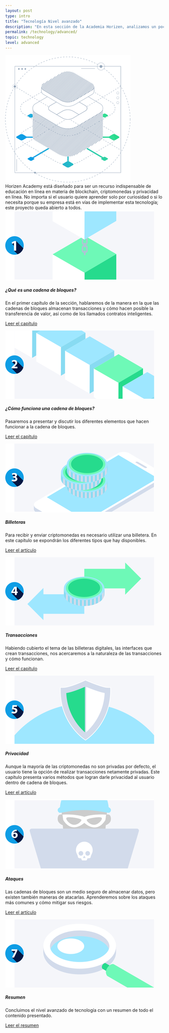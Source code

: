 ```yaml
---
layout: post
type: intro
title: "Tecnología Nivel avanzado"
description: "En esta sección de la Academia Horizen, analizamos un poco más de manera técnica la tecnología blockchain y sus partes."
permalink: /technology/advanced/
topic: technology
level: advanced
---
```


<div class="row mb-3">
    <div class="col-md-3">
        <img src="/assets/img/icons/topics/technology-blueprint.svg" alt="Horizen technology blueprint" class="lead-icon"/>
    </div>
    <div class="col-md-9 lead">
        Horizen Academy está diseñado para ser un recurso indispensable de educación en línea en materia de blockchain, criptomonedas y privacidad en línea. No importa si el usuario quiere aprender solo por curiosidad o si lo necesita porque su empresa está en vías de implementar esta tecnología; este proyecto queda abierto a todos.
    </div>
</div>


<div class="row mt-5">
    <div class="col-md-3">
        <a href="{{ site.baseurl }}{% post_url /technology/advanced/2021-01-01-what-is-a-blockchain %}">
            <img src="/assets/post_files/technology/advanced/intro/what_is_blockchain.svg" alt="¿Qué es una cadena de bloques?" />
        </a>
    </div>
    <div class="col-md-9">
        <h5 class="intro-article-title">¿Qué es una cadena de bloques?</h5>
        <p class="mb-1">
            En el primer capítulo de la sección, hablaremos de la manera en la que las cadenas de bloques almacenan transacciones y cómo hacen posible la transferencia de valor, así como de los llamados contratos inteligentes.
        </p>
        <p class="mb-0">
            <a class="font-weight-bold" href="{{ site.baseurl }}{% post_url /technology/advanced/2021-01-01-what-is-a-blockchain %}">Leer el capítulo</a>
        </p>
    </div>
</div>

<div class="row mt-5">
    <div class="col-md-3">
        <a href="{{ site.baseurl }}{% post_url /technology/advanced/2021-02-01-how-does-a-blockchain-work %}">
            <img src="/assets/post_files/technology/advanced/intro/how_does_a_bc_work.svg" alt="¿Cómo funciona una cadena de bloques?" />
        </a>
    </div>
    <div class="col-md-9">
        <h5 class="intro-article-title">¿Cómo funciona una cadena de bloques?</h5>
        <p class="mb-1">
            Pasaremos a presentar y discutir los diferentes elementos que hacen funcionar a la cadena de bloques.
        </p>
        <p class="mb-0">
            <a class="font-weight-bold" href="{{ site.baseurl }}{% post_url /technology/advanced/2021-02-01-how-does-a-blockchain-work %}">Leer el capítulo</a>
        </p>
    </div>
</div>

<div class="row mt-5">
    <div class="col-md-3">
        <a href="{{ site.baseurl }}{% post_url /technology/advanced/2021-03-01-types-of-wallets %}">
            <img src="/assets/post_files/technology/advanced/intro/wallets.svg" alt="Billeteras" />
        </a>
    </div>
    <div class="col-md-9">
        <h5 class="intro-article-title">Billeteras</h5>
        <p class="mb-1">
            Para recibir y enviar criptomonedas es necesario utilizar una billetera. En este capítulo se expondrán los diferentes tipos que hay disponibles.
        </p>
        <p class="mb-0">
            <a class="font-weight-bold" href="{{ site.baseurl }}{% post_url /technology/advanced/2021-03-01-types-of-wallets %}">Leer el artículo</a>
        </p>
    </div>
</div>

<div class="row mt-5">
    <div class="col-md-3">
        <a href="{{ site.baseurl }}{% post_url /technology/advanced/2021-04-01-transactions %}">
            <img src="/assets/post_files/technology/advanced/intro/transactions.svg" alt="Transacciones" />
        </a>
    </div>
    <div class="col-md-9">
        <h5 class="intro-article-title">Transacciones</h5>
        <p class="mb-1">
            Habiendo cubierto el tema de las billeteras digitales, las interfaces que crean transacciones, nos acercaremos a la naturaleza de las transacciones y cómo funcionan.
        </p>
        <p class="mb-0">
            <a class="font-weight-bold" href="{{ site.baseurl }}{% post_url /technology/advanced/2021-04-01-transactions %}">Leer el capítulo</a>
        </p>
    </div>
</div>

<div class="row mt-5">
    <div class="col-md-3">
        <a href="{{ site.baseurl }}{% post_url /technology/advanced/2021-05-01-intro-to-privacy-on-the-blockchain %}">
            <img src="/assets/post_files/technology/advanced/intro/privacy.svg" alt="Privacidad" />
        </a>
    </div>
    <div class="col-md-9">
        <h5 class="intro-article-title">Privacidad</h5>
        <p class="mb-1">
            Aunque la mayoría de las criptomonedas no son privadas por defecto, el usuario tiene la opción de realizar transacciones netamente privadas. Este capítulo presenta varios métodos que logran darle privacidad al usuario dentro de cadena de bloques.
        </p>
        <p class="mb-0">
            <a class="font-weight-bold" href="{{ site.baseurl }}{% post_url /technology/advanced/2021-05-01-intro-to-privacy-on-the-blockchain %}">Leer el artículo</a>
        </p>
    </div>
</div>

<div class="row mt-5">
    <div class="col-md-3">
        <a href="{{ site.baseurl }}{% post_url /technology/advanced/2021-06-01-attacks-on-blockchain %}">
            <img src="/assets/post_files/technology/advanced/intro/attacks.svg" alt="Ataques" />
        </a>
    </div>
    <div class="col-md-9">
        <h5 class="intro-article-title">Ataques</h5>
        <p class="mb-1">
            Las cadenas de bloques son un medio seguro de almacenar datos, pero existen también maneras de atacarlas. Aprenderemos sobre los ataques más comunes y cómo mitigar sus riesgos.
        </p>
        <p class="mb-0">
            <a class="font-weight-bold" href="{{ site.baseurl }}{% post_url /technology/advanced/2021-06-01-attacks-on-blockchain %}">Leer el artículo</a>
        </p>
    </div>
</div>

<div class="row mt-5">
    <div class="col-md-3">
        <a href="{{ site.baseurl }}{% post_url /technology/advanced/2021-07-01-summary-tech-advanced %}">
            <img src="/assets/post_files/technology/advanced/intro/summary.svg" alt="Resumen" />
        </a>
    </div>
    <div class="col-md-9">
        <h5 class="intro-article-title">Resumen</h5>
        <p class="mb-1">
            Concluimos el nivel avanzado de tecnología con un resumen de todo el contenido presentado.
        </p>
        <p class="mb-0">
            <a class="font-weight-bold" href="{{ site.baseurl }}{% post_url /technology/advanced/2021-07-01-summary-tech-advanced %}">Leer el resumen</a>
        </p>
    </div>
</div>

